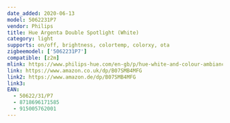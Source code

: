 ```yaml
---
date_added: 2020-06-13
model: 5062231P7
vendor: Philips
title: Hue Argenta Double Spotlight (White)
category: light
supports: on/off, brightness, colortemp, colorxy, ota
zigbeemodel: ['5062231P7']
compatible: [z2m]
mlink: https://www.philips-hue.com/en-gb/p/hue-white-and-colour-ambiance-argenta-double-spotlight/5062231P7
link: https://www.amazon.co.uk/dp/B07SMB4MFG
link2: https://www.amazon.de/dp/B07SMB4MFG
link3: 
EAN: 
  - 50622/31/P7
  - 8718696171585
  - 915005762001
---
```

